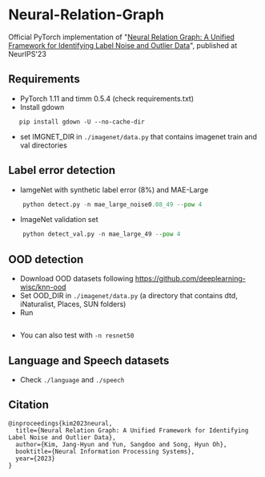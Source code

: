 # Neural-Relation-Graph
Official PyTorch implementation of "[Neural Relation Graph: A Unified Framework for Identifying Label Noise and Outlier Data](https://arxiv.org/abs/2301.12321)", published at NeurIPS'23


## Requirements
- PyTorch 1.11 and timm 0.5.4 (check requirements.txt)
- Install gdown
```pip uninstall --yes gdown (if you already installed gdown)
   pip install gdown -U --no-cache-dir
```
- set IMGNET_DIR in ```./imagenet/data.py``` that contains imagenet train and val directories


## Label error detection 
- IamgeNet with synthetic label error (8%) and MAE-Large
``` python download.py -n mae_large_noise0.08_49
    python detect.py -n mae_large_noise0.08_49 --pow 4
```

- ImageNet validation set
``` python download.py -n mae_large_49
    python detect_val.py -n mae_large_49 --pow 4
```


## OOD detection
- Download OOD datasets following https://github.com/deeplearning-wisc/knn-ood 
- Set OOD_DIR in ```./imagenet/data.py``` (a directory that contains dtd, iNaturalist, Places, SUN folders)
- Run  
``` python detect_ood.py -n mar_large_49 --pow 1
```
- You can also test with ```-n resnet50```


## Language and Speech datasets
- Check ```./language``` and ```./speech```


## Citation
```
@inproceedings{kim2023neural,
  title={Neural Relation Graph: A Unified Framework for Identifying Label Noise and Outlier Data},
  author={Kim, Jang-Hyun and Yun, Sangdoo and Song, Hyun Oh},
  booktitle={Neural Information Processing Systems},
  year={2023}
}
```